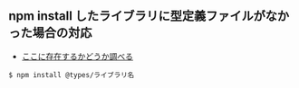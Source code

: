 ## npm install したライブラリに型定義ファイルがなかった場合の対応

- [ここに存在するかどうか調べる](https://github.com/DefinitelyTyped/DefinitelyTyped/tree/master/types)
```
$ npm install @types/ライブラリ名
```
